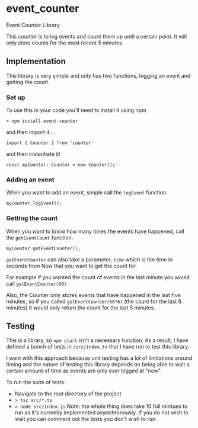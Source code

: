 # event_counter
Event Counter Library 

This counter is to log events and count them up until a certain point. It will only store counts for the most recent 5 minutes.

## Implementation
This library is very simple and only has two functions, logging an event and getting the count. 

### Set up
To use this in your code you'll need to install it using npm
```
> npm install event-counter
```
and then import it...
```
import { Counter } from 'counter'
```
and then instantiate it!
```
const myCounter: Counter = new Counter();
```

### Adding an event
When you want to add an event, simple call the `logEvent` function.
```
myCounter.logEvent();
```

### Getting the count
When you want to know how many times the events have happened, call the `getEventCount` function.
```
myCounter.getEventCounter();
```
`getEventCounter` can also take a parameter, `time` which is the time in seconds from Now that you want to get the count for.

For example if you wanted the count of events in the last minute you would call `getEventCounter(60)`. 

Also, the Counter only stores events that have happened in the last five minutes, so if you called `getEventCounter(60*6)` (the count for the last 6 minutes) it would only return the count for the last 5 minutes. 

## Testing
This is a library, so `npm start` isn't a necessary function. As a result, I have defined a bunch of tests in `/src/index.tx` that I have run to test this library.

I went with this approach because unit testing has a lot of limitations around timing and the nature of testing this library depends on being able to wait a certain amount of time as events are only ever logged at "now".

To run the suite of tests:
* Navigate to the root directory of the project
* `> tsc src/*.ts`
* `> node src/index.js`
Note: the whole thing does take 10 full mintues to run as it's currently implemented asynchronously. If you do not wish to wait you can comment out the tests you don't wish to run.
